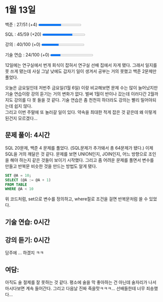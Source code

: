 1월 13일
=
백준 : 27/51 (+4) 
<progress value="27" max="51"></progress>
 
SQL : 45/59 (+20) 
<progress value="45" max="64"></progress>

강의 : 40/100 (+0)
<progress value="40" max="100"></progress>

기술 연습 : 24/100 (+0)
<progress value="24" max="100"></progress>

12일에는 연구실에서 번개 회식이 잡혀서 연구실 선배 집에서 자게 됐다. 그래서 일지를 못 쓰게 됐는데 사실 그날 낮에도 갑자기 일이 생겨서 공부는 거의 못했고 백준 2문제만 풀었다.

오늘은 금요일인데 저번주 금요일(1월 6일) 이랑 비교해보면 문제 수는 많이 늘어났지만 기술 연습이랑 강의 듣기는 거의 변화가 없다. 벌써 1월이 반이나 갔는데 이러다간 2월까지도 강의를 다 못 들을 것 같다. 기술 연습은 좀 천천히 하더라도 강의는 빨리 밀어야되는데 쉽지 않다.    
그리고 이번 주말에 또 놀러갈 일이 있다. 약속을 최대한 적게 잡은 것 같은데 왜 이렇게 된건지 모르겠다... 

## 문제 풀이: 4시간 
SQL 20문제, 백준 4 문제를 풀었다. (SQL문제가 추가돼서 총 64문제가 됐다.)
이제 SQL을 거의 깨달은 것 같다. 문제를 보면 UNION인지, JOIN인지, 어느 방향으로 조인을 해야 하는지 같은 것들이 보이기 시작했다. 그리고 좀 어려운 문제를 풀면서 변수를 만들고 반복문 비슷한 것을 만드는 방법도 알게 됐다. 
```sql
SET @A = 10;
SELECT (@A := @A + 1)
FROM TABLE
WHERE @A < 10
```
위 코드처럼, set으로 변수를 정의하고, where절로 조건을 걸면 반복문처럼 쓸 수 있었다. 


## 기술 연습: 0시간
## 강의 듣기: 0시간
담주에 ... 하겠지 ㅋㅋ

## 여담: 
아직도 술 절제를 잘 못하는 것 같다. 평소에 술을 막 좋아하는 건 아닌데 술자리가 나서 마시다보면 계속 들어간다. 그리고 다음날 진짜 죽을맛ㅋㅋㅋ... 선배들한테 너무 죄송했다...